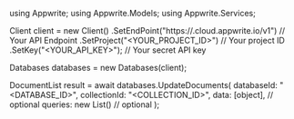 using Appwrite;
using Appwrite.Models;
using Appwrite.Services;

Client client = new Client()
    .SetEndPoint("https://<REGION>.cloud.appwrite.io/v1") // Your API Endpoint
    .SetProject("<YOUR_PROJECT_ID>") // Your project ID
    .SetKey("<YOUR_API_KEY>"); // Your secret API key

Databases databases = new Databases(client);

DocumentList result = await databases.UpdateDocuments(
    databaseId: "<DATABASE_ID>",
    collectionId: "<COLLECTION_ID>",
    data: [object], // optional
    queries: new List<string>() // optional
);